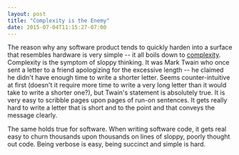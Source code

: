 ```yaml
---
layout: post
title: "Complexity is the Enemy"
date: 2015-07-04T11:15:27-07:00
---
```


The reason why any software product tends to quickly harden into a surface that resembles hardware is very simple -- it all boils down to [complexity](https://en.wikipedia.org/wiki/Complexity). Complexity is the symptom of sloppy thinking. It was Mark Twain who once sent a letter to a friend apologizing for the excessive length -- he claimed he didn't have enough time to write a shorter letter. Seems counter-intuitive at first (doesn't it require more time to write a very long letter than it would take to write a shorter one?), but Twain's statement is absolutely true. It is very easy to scribble pages upon pages of run-on sentences. It gets really hard to write a letter that is short and to the point and that conveys the message clearly.

The same holds true for software. When writing software code, it gets real easy to churn thousands upon thousands on lines of sloppy, poorly thought out code. Being verbose is easy, being succinct and simple is hard.
